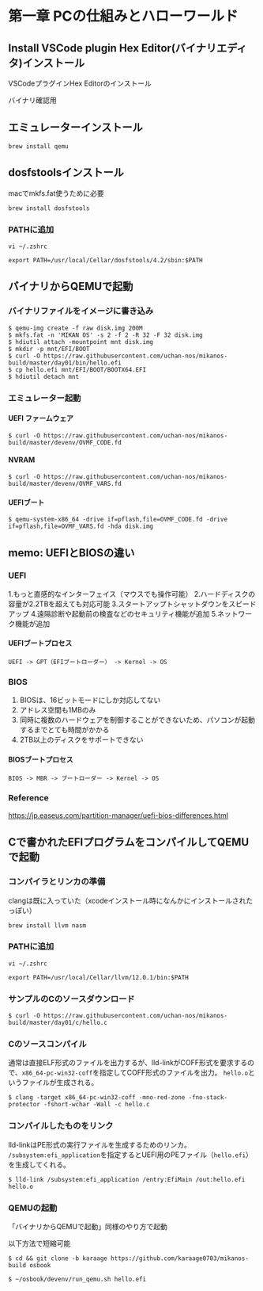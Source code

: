 # 第一章 PCの仕組みとハローワールド

## Install VSCode plugin Hex Editor(バイナリエディタ)インストール

VSCodeプラグインHex Editorのインストール

バイナリ確認用

## エミュレーターインストール

```
brew install qemu
```

## dosfstoolsインストール

macでmkfs.fat使うために必要

```
brew install dosfstools
```

### PATHに追加

```
vi ~/.zshrc

export PATH=/usr/local/Cellar/dosfstools/4.2/sbin:$PATH
```

## バイナリからQEMUで起動

### バイナリファイルをイメージに書き込み

```
$ qemu-img create -f raw disk.img 200M
$ mkfs.fat -n 'MIKAN OS' -s 2 -f 2 -R 32 -F 32 disk.img
$ hdiutil attach -mountpoint mnt disk.img
$ mkdir -p mnt/EFI/BOOT
$ curl -O https://raw.githubusercontent.com/uchan-nos/mikanos-build/master/day01/bin/hello.efi
$ cp hello.efi mnt/EFI/BOOT/BOOTX64.EFI
$ hdiutil detach mnt
```

### エミュレーター起動

#### UEFI ファームウェア

```
$ curl -O https://raw.githubusercontent.com/uchan-nos/mikanos-build/master/devenv/OVMF_CODE.fd
```

#### NVRAM 

```
$ curl -O https://raw.githubusercontent.com/uchan-nos/mikanos-build/master/devenv/OVMF_VARS.fd
```

#### UEFIブート

```
$ qemu-system-x86_64 -drive if=pflash,file=OVMF_CODE.fd -drive if=pflash,file=OVMF_VARS.fd -hda disk.img
```

## memo: UEFIとBIOSの違い

### UEFI

1.もっと直感的なインターフェイス（マウスでも操作可能）
2.ハードディスクの容量が2.2TBを超えても対応可能
3.スタートアップトシャットダウンをスピードアップ
4.遠隔診断や起動前の検査などのセキュリティ機能が追加
5.ネットワーク機能が追加

#### UEFIブートプロセス

```
UEFI -> GPT（EFIブートローダー） -> Kernel -> OS
```

### BIOS

1. BIOSは、16ビットモードにしか対応してない
2. アドレス空間も1MBのみ
3. 同時に複数のハードウェアを制御することができないため、パソコンが起動するまでとても時間がかかる
4. 2TB以上のディスクをサポートできない

#### BIOSブートプロセス

```
BIOS -> MBR -> ブートローダー -> Kernel -> OS
```

### Reference
https://jp.easeus.com/partition-manager/uefi-bios-differences.html


## Cで書かれたEFIプログラムをコンパイルしてQEMUで起動

### コンパイラとリンカの準備

clangは既に入っていた（xcodeインストール時になんかにインストールされたっぽい）

```
brew install llvm nasm
```

### PATHに追加

```
vi ~/.zshrc

export PATH=/usr/local/Cellar/llvm/12.0.1/bin:$PATH
```

### サンプルのCのソースダウンロード

```
$ curl -O https://raw.githubusercontent.com/uchan-nos/mikanos-build/master/day01/c/hello.c
```

### Cのソースコンパイル

通常は直接ELF形式のファイルを出力するが、lld-linkがCOFF形式を要求するので、```x86_64-pc-win32-coff```を指定してCOFF形式のファイルを出力。
```hello.o```というファイルが生成される。

```
$ clang -target x86_64-pc-win32-coff -mno-red-zone -fno-stack-protector -fshort-wchar -Wall -c hello.c
```

### コンパイルしたものをリンク

lld-linkはPE形式の実行ファイルを生成するためのリンカ。
```/subsystem:efi_application```を指定するとUEFI用のPEファイル（```hello.efi```）を生成してくれる。

```
$ lld-link /subsystem:efi_application /entry:EfiMain /out:hello.efi hello.o
```

### QEMUの起動

「バイナリからQEMUで起動」同様のやり方で起動

以下方法で短縮可能

```
$ cd && git clone -b karaage https://github.com/karaage0703/mikanos-build osbook
```

```
$ ~/osbook/devenv/run_qemu.sh hello.efi
```